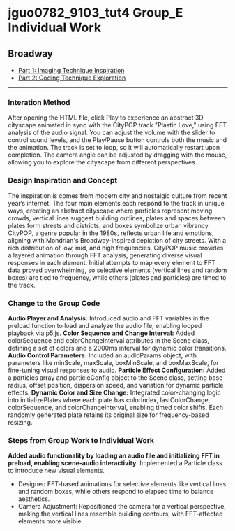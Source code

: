 # jguo0782_9103_tut4 Group_E Individual Work
## Broadway
- [Part 1: Imaging Technique Inspiration](#part1-imaging-technique-inspiration)
- [Part 2: Coding Technique Exploration](#part2-coding-technique-exploration)
---
### Interation Method
After opening the HTML file, click Play to experience an abstract 3D cityscape animated in sync with the CityPOP track "Plastic Love," using FFT analysis of the audio signal. 
You can adjust the volume with the slider to control sound levels, and the Play/Pause button controls both the music and the animation. The track is set to loop, so it will automatically restart upon completion. The camera angle can be adjusted by dragging with the mouse, allowing you to explore the cityscape from different perspectives.
### Design Inspiration and Concept
The inspiration is comes from modern city and nostalgic culture from recent year‘s internet.
The four main elements each respond to the track in unique ways, creating an abstract cityscape where particles represent moving crowds, vertical lines suggest building outlines, plates and spaces between plates form streets and districts, and boxes symbolize urban vibrancy. CityPOP, a genre popular in the 1980s, reflects urban life and emotions, aligning with Mondrian's Broadway-inspired depiction of city streets.
With a rich distribution of low, mid, and high frequencies, CityPOP music provides a layered animation through FFT analysis, generating diverse visual responses in each element. Initial attempts to map every element to FFT data proved overwhelming, so selective elements (vertical lines and random boxes) are tied to frequency, while others (plates and particles) are timed to the track.
### Change to the Group Code
**Audio Player and Analysis:**
  Introduced audio and FFT variables in the preload function to load and analyze the audio file, enabling looped playback via p5.js.
**Color Sequence and Change Interval:**
  Added colorSequence and colorChangeInterval attributes in the Scene class, defining a set of colors and a 2000ms interval for dynamic color transitions.
**Audio Control Parameters:**
  Included an audioParams object, with parameters like minScale, maxScale, boxMinScale, and boxMaxScale, for fine-tuning visual responses to audio.
**Particle Effect Configuration:**
  Added a particles array and particleConfig object to the Scene class, setting base radius, offset position, dispersion speed, and variation for dynamic particle effects.
**Dynamic Color and Size Change:**
  Integrated color-changing logic into initializePlates where each plate has colorIndex, lastColorChange, colorSequence, and colorChangeInterval, enabling timed color shifts. Each randomly generated plate retains its original size for frequency-based resizing.
### Steps from Group Work to Individual Work
**Added audio functionality by loading an audio file and initializing FFT in preload, enabling scene-audio interactivity.**
Implemented a Particle class to introduce new visual elements.
* Designed FFT-based animations for selective elements like vertical lines and random boxes, while others respond to elapsed time to balance aesthetics.
* Camera Adjustment: Repositioned the camera for a vertical perspective, making the vertical lines resemble building contours, with FFT-affected elements more visible.
